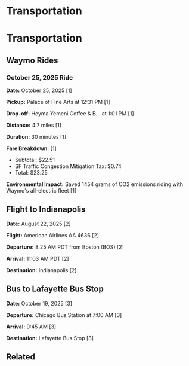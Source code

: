 # Transportation

# Transportation

## Waymo Rides

### October 25, 2025 Ride

**Date:** October 25, 2025 [1]

**Pickup:** Palace of Fine Arts at 12:31 PM [1]

**Drop-off:** Heyma Yemeni Coffee & B... at 1:01 PM [1]

**Distance:** 4.7 miles [1]

**Duration:** 30 minutes [1]

**Fare Breakdown:** [1]
- Subtotal: $22.51
- SF Traffic Congestion Mitigation Tax: $0.74
- Total: $23.25

**Environmental Impact:** Saved 1454 grams of CO2 emissions riding with Waymo's all-electric fleet [1]



## Flight to Indianapolis

**Date:** August 22, 2025 [2]

**Flight:** American Airlines AA 4636 [2]

**Departure:** 8:25 AM PDT from Boston (BOS) [2]

**Arrival:** 11:03 AM PDT [2]

**Destination:** Indianapolis [2]


## Bus to Lafayette Bus Stop

**Date:** October 19, 2025 [3]

**Departure:** Chicago Bus Station at 7:00 AM [3]

**Arrival:** 9:45 AM [3]

**Destination:** Lafayette Bus Stop [3]

## Related

